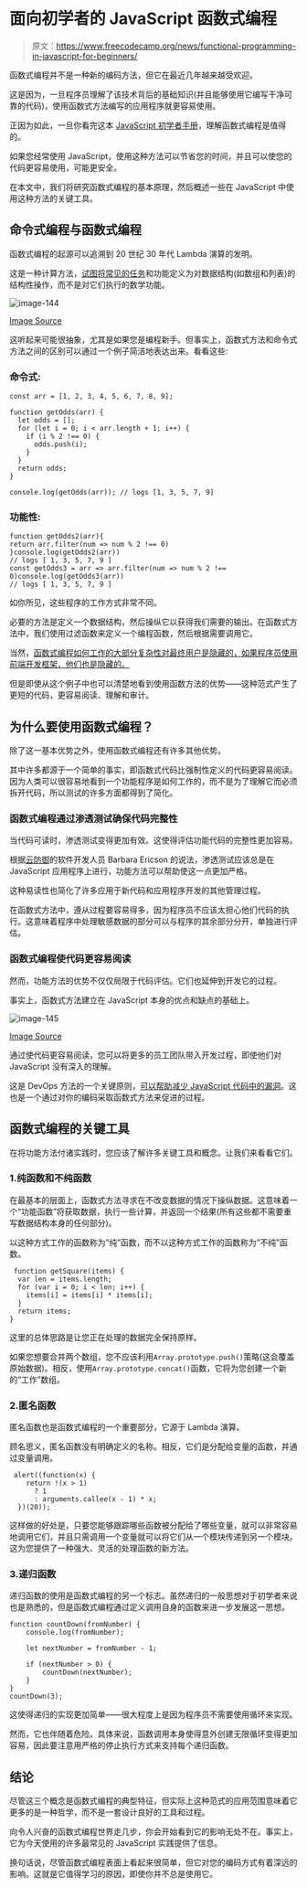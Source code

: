# 面向初学者的 JavaScript 函数式编程

> 原文：<https://www.freecodecamp.org/news/functional-programming-in-javascript-for-beginners/>

函数式编程并不是一种新的编码方法，但它在最近几年越来越受欢迎。

这是因为，一旦程序员理解了该技术背后的基础知识(并且能够使用它编写干净可靠的代码)，使用函数式方法编写的应用程序就更容易使用。

正因为如此，一旦你看完这本 [JavaScript 初学者手册](https://www.freecodecamp.org/news/the-complete-javascript-handbook-f26b2c71719c/)，理解函数式编程是值得的。

如果您经常使用 JavaScript，使用这种方法可以节省您的时间，并且可以使您的代码更容易使用，可能更安全。

在本文中，我们将研究函数式编程的基本原理，然后概述一些在 JavaScript 中使用这种方法的关键工具。

## 命令式编程与函数式编程

函数式编程的起源可以追溯到 20 世纪 30 年代 Lambda 演算的发明。

这是一种计算方法，[试图将常见的任务](https://en.wikipedia.org/wiki/Lambda_calculus)和功能定义为对数据结构(如数组和列表)的结构性操作，而不是对它们执行的数学功能。

![image-144](img/280f13d65402c85cf8d1ce63dbee0e61.png)

[Image Source](https://android.jlelse.eu/how-to-wrap-your-imperative-brain-around-functional-reactive-programming-in-rxjava-91ac89a4eccf)

这听起来可能很抽象，尤其是如果您是编程新手。但事实上，函数式方法和命令式方法之间的区别可以通过一个例子简洁地表达出来。看看这些:

### 命令式:

```
const arr = [1, 2, 3, 4, 5, 6, 7, 8, 9];

function getOdds(arr) {
  let odds = [];
  for (let i = 0; i < arr.length + 1; i++) {
    if (i % 2 !== 0) {
      odds.push(i);
    }
  }
  return odds;
}

console.log(getOdds(arr)); // logs [1, 3, 5, 7, 9] 
```

### 功能性:

```
function getOdds2(arr){
return arr.filter(num => num % 2 !== 0)
}console.log(getOdds2(arr))
// logs [ 1, 3, 5, 7, 9 ]
const getOdds3 = arr => arr.filter(num => num % 2 !== 0)console.log(getOdds3(arr))
// logs [ 1, 3, 5, 7, 9 ]
```

如你所见，这些程序的工作方式非常不同。

必要的方法是定义一个数据结构，然后操纵它以获得我们需要的输出。在函数式方法中，我们使用过滤函数来定义一个编程函数，然后根据需要调用它。

当然，[函数式编程如何工作的大部分复杂性对最终用户是隐藏的，如果程序员使用前端开发框架，他们也是隐藏的。](https://www.freecodecamp.org/news/an-introduction-to-the-basic-principles-of-functional-programming-a2c2a15c84/)

但是即使从这个例子中也可以清楚地看到使用函数方法的优势——这种范式产生了更短的代码，更容易阅读、理解和审计。

## 为什么要使用函数式编程？

除了这一基本优势之外，使用函数式编程还有许多其他优势。

其中许多都源于一个简单的事实，即函数式代码比强制性定义的代码更容易阅读。因为人类可以很容易地看到一个功能程序是如何工作的，而不是为了理解它而必须拆开代码，所以测试的许多方面都得到了简化。

### 函数式编程通过渗透测试确保代码完整性

当代码可读时，渗透测试变得更加有效。这使得评估功能代码的完整性更加容易。

根据[云防御](https://www.clouddefense.ai/blog/penetration-testing)的软件开发人员 Barbara Ericson 的说法，渗透测试应该总是在 JavaScript 应用程序上进行，功能方法可以帮助使这一点更加严格。

这种易读性也简化了许多应用于新代码和应用程序开发的其他管理过程。

在函数式方法中，遵从过程要容易得多，因为程序员不应该太担心他们代码的执行。这意味着程序中处理敏感数据的部分可以与程序的其余部分分开，单独进行评估。

### 函数式编程使代码更容易阅读

然而，功能方法的优势不仅仅局限于代码评估。它们也延伸到开发它的过程。

事实上，函数式方法建立在 JavaScript 本身的优点和缺点的基础上。

![image-145](img/2e54ce228e724c9c0dce5a75fb7af2b3.png)

[Image Source](https://itnext.io/why-are-we-creating-a-javascript-only-world-wide-web-db8c3a340b9)

通过使代码更容易阅读，您可以将更多的员工团队带入开发过程，即使他们对 JavaScript 没有深入的理解。

这是 DevOps 方法的一个关键原则，[可以帮助减少 JavaScript 代码中的漏洞](https://privacycanada.net/how-to-fight-common-java-security-vulnerabilities-from-devops/)。这也是一个通过对你的编码采取函数式方法来促进的过程。

## 函数式编程的关键工具

在将功能方法付诸实践时，您应该了解许多关键工具和概念。让我们来看看它们。

### 1.纯函数和不纯函数

在最基本的层面上，函数式方法寻求在不改变数据的情况下操纵数据。这意味着一个“功能函数”将获取数据，执行一些计算，并返回一个结果(所有这些都不需要重写数据结构本身的任何部分)。

以这种方式工作的函数称为“纯”函数，而不以这种方式工作的函数称为“不纯”函数。

```
 function getSquare(items) {
  var len = items.length;
  for (var i = 0; i < len; i++) {
    items[i] = items[i] * items[i];
  }
  return items;
}
```

这里的总体思路是让您正在处理的数据完全保持原样。

如果您想要合并两个数组，您不应该利用`Array.prototype.push()`策略(这会覆盖原始数据)。相反，使用`Array.prototype.concat()`函数，它将为您创建一个新的“工作”数组。

### 2.匿名函数

匿名函数也是函数式编程的一个重要部分，它源于 Lambda 演算。

顾名思义，匿名函数没有明确定义的名称。相反，它们是分配给变量的函数，并通过变量调用。

```
 alert((function(x) {
    return !(x > 1)
      ? 1
      : arguments.callee(x - 1) * x;
  })(20));
```

这样做的好处是，只要您能够跟踪哪些函数被分配给了哪些变量，就可以非常容易地调用它们，并且只需调用一个变量就可以将它们从一个模块传递到另一个模块。这为您提供了一种强大、灵活的处理函数的新方法。

### 3.递归函数

递归函数的使用是函数式编程的另一个标志。虽然递归的一般思想对于初学者来说也是熟悉的，但是函数式编程通过定义调用自身的函数来进一步发展这一思想。

```
function countDown(fromNumber) {
    console.log(fromNumber);

    let nextNumber = fromNumber - 1;

    if (nextNumber > 0) {
        countDown(nextNumber);
    }
}
countDown(3);
```

这使得递归的实现更加简单——很大程度上是因为程序员不需要使用循环来实现。

然而，它也伴随着危险。具体来说，函数调用本身使得意外创建无限循环变得更加容易，因此要注意用严格的停止执行方式来支持每个递归函数。

## 结论

尽管这三个概念是函数式编程的典型特征，但实际上这种范式的应用范围意味着它更多的是一种哲学，而不是一套设计良好的工具和过程。

向令人兴奋的函数式编程世界走几步，你会开始看到它的影响无处不在。事实上，它为今天使用的许多最常见的 JavaScript 实践提供了信息。

换句话说，尽管函数式编程表面上看起来很简单，但它对您的编码方式有着深远的影响。这就是它值得学习的原因，即使你并不总是使用它。